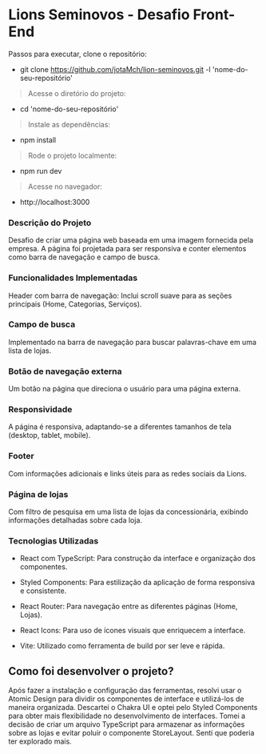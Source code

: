 # Lions Seminovos - Desafio Front-End

Passos para executar, clone o repositório:

- git clone https://github.com/jotaMch/lion-seminovos.git -l 'nome-do-seu-repositório'
> Acesse o diretório do projeto:
- cd 'nome-do-seu-repositório'

> Instale as dependências:
- npm install
> Rode o projeto localmente:
- npm run dev
> Acesse no navegador:
- http://localhost:3000

### Descrição do Projeto
Desafio de criar uma página web baseada em uma imagem fornecida pela empresa. A página foi projetada para ser responsiva e conter elementos como barra de navegação e campo de busca.

### Funcionalidades Implementadas
Header com barra de navegação: Inclui scroll suave para as seções principais (Home, Categorias, Serviços).

### Campo de busca
Implementado na barra de navegação para buscar palavras-chave em uma lista de lojas.

### Botão de navegação externa 
Um botão na página que direciona o usuário para uma página externa.

### Responsividade
A página é responsiva, adaptando-se a diferentes tamanhos de tela (desktop, tablet, mobile).

### Footer
Com informações adicionais e links úteis para as redes sociais da Lions.

### Página de lojas
Com filtro de pesquisa em uma lista de lojas da concessionária, exibindo informações detalhadas sobre cada loja.

### Tecnologias Utilizadas
- React com TypeScript: Para construção da interface e organização dos componentes.

- Styled Components: Para estilização da aplicação de forma responsiva e consistente.

- React Router: Para navegação entre as diferentes páginas (Home, Lojas).

- React Icons: Para uso de ícones visuais que enriquecem a interface.

- Vite: Utilizado como ferramenta de build por ser leve e rápida.

## Como foi desenvolver o projeto?
Após fazer a instalação e configuração das ferramentas, resolvi usar o Atomic Design para dividir os componentes de interface e utilizá-los de maneira organizada. Descartei o Chakra UI e optei pelo Styled Components para obter mais flexibilidade no desenvolvimento de interfaces. Tomei a decisão de criar um arquivo TypeScript para armazenar as informações sobre as lojas e evitar poluir o componente StoreLayout. Senti que poderia ter explorado mais.